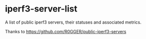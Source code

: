 # iperf3-server-list
A list of public iperf3 servers, their statuses and associated metrics.



Thanks to https://github.com/R0GGER/public-iperf3-servers